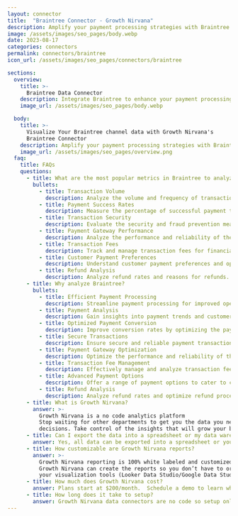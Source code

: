 ```yaml
---
layout: connector
title:  "Braintree Connector - Growth Nirvana"
description: Amplify your payment processing strategies with Braintree integration, gaining actionable insights from transaction data analysis.
image: /assets/images/seo_pages/body.webp
date: 2023-08-17
categories: connectors
permalink: connectors/braintree
icon_url: /assets/images/seo_pages/connectors/braintree

sections:
  overview:
    title: >-
      Braintree Data Connector
    description: Integrate Braintree to enhance your payment processing capabilities. Seamlessly process payments and gain valuable insights for transaction analysis and operational efficiency.
    image_url: /assets/images/seo_pages/body.webp

  body:
    title: >-
      Visualize Your Braintree channel data with Growth Nirvana's
      Braintree Connector
    description: Amplify your payment processing strategies with Braintree integration, gaining actionable insights from transaction data analysis.
    image_url: /assets/images/seo_pages/overview.png
  faq:
    title: FAQs
    questions:
      - title: What are the most popular metrics in Braintree to analyze?
        bullets:
          - title: Transaction Volume
            description: Analyze the volume and frequency of transactions processed.
          - title: Payment Success Rates
            description: Measure the percentage of successful payment transactions.
          - title: Transaction Security
            description: Evaluate the security and fraud prevention measures in place for transactions.
          - title: Payment Gateway Performance
            description: Analyze the performance and reliability of the payment gateway.
          - title: Transaction Fees
            description: Track and manage transaction fees for financial analysis.
          - title: Customer Payment Preferences
            description: Understand customer payment preferences and optimize payment methods.
          - title: Refund Analysis
            description: Analyze refund rates and reasons for refunds.
      - title: Why analyze Braintree?
        bullets:
          - title: Efficient Payment Processing
            description: Streamline payment processing for improved operational efficiency.
          - title: Payment Analysis
            description: Gain insights into payment trends and customer behavior.
          - title: Optimized Payment Conversion
            description: Improve conversion rates by optimizing the payment process.
          - title: Secure Transactions
            description: Ensure secure and reliable payment transactions for customers.
          - title: Payment Gateway Optimization
            description: Optimize the performance and reliability of the payment gateway.
          - title: Transaction Fee Management
            description: Effectively manage and analyze transaction fees for better financial planning.
          - title: Advanced Payment Options
            description: Offer a range of payment options to cater to customer preferences.
          - title: Refund Analysis
            description: Analyze refund rates and optimize refund processes for better customer satisfaction.
      - title: What is Growth Nirvana?
        answer: >-
          Growth Nirvana is a no code analytics platform 
          Stop waiting for other departments to get you the data you need to make critical business 
          decisions. Take control of the insights that will grow your business.
      - title: Can I export the data into a spreadsheet or my data warehouse?
        answer: Yes, all data can be exported into a spreadsheet or your data warehouse (Google BigQuery, AWS, Snowflake, Azure, etc)
      - title: How customizable are Growth Nirvana reports?
        answer: >-
          Growth Nirvana reporting is 100% white labeled and customized to your specifications.
          Growth Nirvana can create the reports so you don’t have to or you can connect
          your visualization tools (Looker Data Studio/Google Data Studio, Tableau, PowerBI, etc) to Growth Nirvana.
      - title: How much does Growth Nirvana cost?
        answer: Plans start at $200/month.  Schedule a demo to learn what plan is best for you.
      - title: How long does it take to setup?
        answer: Growth Nirvana data connectors are no code so setup only requires a few clicks.
---
```

